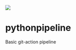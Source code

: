 ![](https://github.com/xenonrazels/pythonpipeline/workflows/artifact_name/badge.svg)
# pythonpipeline
Basic  git-action pipeline
